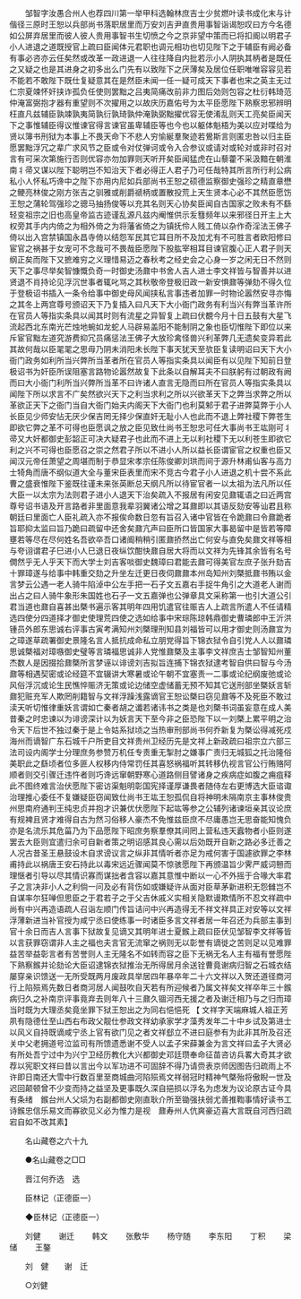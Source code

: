 <!-- { "loadSidebar": true } -->
　　邹智字汝愚合州人也荐四川第一举甲科选翰林庶吉士少贫燃叶读书成化末与计偕径三原时王恕以兵部尚书落职居里而万安刘吉尹直贵用事智诣谒恕叹曰方今名德如公屏弃居里而彼人彼人贵用事智书生切愤之今之京非望中策而已将扣阍以明君子小人进退之道既授官上疏曰臣闻体元君职也调元相功也切见陛下之于辅臣有阙必备有事必咨亦云任矣然或改革一政进退一人往往降自内批若示小人阴执其柄者是既任之又疑之也是其进身之初多出么门先有以致陛下之厌薄矣及居位任职唯唯容容见若不能若不敢陛下既仕复疑意其在是然臣未闻一任一疑可成天下事者也宋之英主无过仁宗夏竦怀奸挟诈孤负任使则罢黜之吕夷简痛改前非力图后効则包容之杜衍韩琦范仲淹富弼抱才器有重望则不次擢用之以故庆历嘉佑号为太平臣愿陛下熟察忠邪辨明枉直凡兹辅臣孰竦孰夷简孰衍孰琦孰仲淹孰弼黜擢优容无使淆乱则天工亮矣臣闻天下之事惟辅臣得议惟谏官得言谏官虽卑辅臣等也今也以躯体魁梧为美以应对喋给为贤以簿书刑狱为本事上不畏天命下不悲人穷愉綖羣聚迹若鷽斯言则匿忠咎以归主臣愿罢黜浮冗之辈广求风节之臣或令对仗弹诃或令入合参议或请对或轮对或非时召对言有可采次第施行否则优容亦勿加罪则天听开矣臣闻猛虎在山藜藿不采汲黯在朝淮南丬帚又谋以陛下聪明岂不知治天下者必得正人君子乃可任哉特其所言所行利公病私小人怀私巧谗中之陛下亦用内尼如兵部尚书王恕之硕德监察御史强珍之精直章懋之鲠亮林俊之刚方张吉之驯雅或削爵禠柄或置散投荒上天生贤本心必不其然臣愿饬王恕之蒲轮驾强珍之骢马抽扬俊等以充其名则天心协矣臣闻自古国家之败未有不繇轻变祖宗之旧也高皇帝监古迹谨乱源凡兹内阉惟供示叐篲频年以来邪径日开主上大权旁其手内内倚之为相外倚之为将藩省倚之为镇抚伶人贱工倚以杂作奇淫法王佛子倚以出入宫禁镇国永昌寺倚以结怨军民其它耳目所不及加尤有不可胜言者欧阳修曰宦官之祸甚于女宠可不念哉可不畏哉臣愿陛下股肱宰相耳目谏官腹心正人君子则天纲正矣而陛下又摭难穷之义理惜易迈之春秋考之经史会之心身一岁之闲无日不然则天下之事尽举矣智慷慨负奇一时御史汤鼐中书舍人吉人进士李文祥皆与智善并以进贤退不肖持论见浮沉世事者辄叱骂之其秋敬帝登极旧政一新安惧鼐等弹劾不得久位于登极诏书插入一条令给事中御史母风闻挟私言事违者加罪一时物论嚣然安寻亦悔之其冬上两宫尊号颁诏天下乃复插入曰凡天下大小衙门政务有利当兴有弊当革许所在官员人等指实条具以闻其时则有流星之异智复上疏曰伏覩今月十日五鼓有大星飞流起西北东南光芒烛地蜿如龙蛇人马辟易盖阳不能制阴之象也臣切惟陛下即位以来斥宦官黜左道究游费抑冗员痛惩法王佛子大放珍禽怪兽兴利革弊几无遗矣变异若此其故何哉以臣毣毣之思毋乃阴未消阳未长陛下事天犹天至欤臣复读明诏曰天下大小衙门政务如利所当兴弊所当革者所在官员人等指实条具以闻臣有以见陛下知前日登极诏书为奸臣所误阻塞言路物论嚣然故复下此条以自解耳夫不曰朕躬有过朝政有阙而曰大小衙门利所当兴弊所当革不曰许诸人直言无隐而曰所在官员人等指实条具以闻陛下所以求言不广矣然欲兴天下之利当求利之所以兴欲革天下之弊当求弊之所以革欲正天下之衙门当自大衙门始夫内阁天下大衙门也利莫邾于君子进弊莫弊于小人长臣见少师安怗无厌少保吉罔无择少保直奸无耻小人也此而不退上弊社稷下弊苍生即欲它弊之革不可得也臣愿讽之放之臣见致仕尚书王恕忠可任大事尚书王竑刚可丬帚又大奸都御史彭韶正可决大疑君子也此而不进上无以利社稷下无以利苍生即欲它利之兴不可得也臣愿召之崇之然君子所以不进小人所以益长臣谓宦官之权重也臣又闻汉元帝任萧望之周堪而制于恭显宋孝宗任陈俊卿刘珙而间于源升林甫仙客与高力士犄角而唐不纲似道大全与董宋臣表里而宋不竞古今君子小人进退之机十尝不系此曹之盛衰惟陛下鉴既往谨未来张英断总天纲凡所以待宦官者一以太祖为法凡所以任大臣一以太宗为法则君子进小人退天下治矣疏入不报居有闲安见鼐辄语之曰近两宫尊号诏书语及开言路者非里面意我辈羽翼诸公增之耳鼐即以其语反劾安等讪君且称朝廷曰里面亡人臣礼疏入亦不报俟命数日忽有旨召入诸中官皆在令跪鼐曰令鼐跪者旨耶抑太监曰旨乃跪曰疏留中还舍矣鼐亢声曰臣所口皆国家大事曷留中是皆若等障壅若等尽在尽何姓名吾欲卒吾口诸阍稍稍引匿鼐挢然出亡何安与直免矣鼐文祥等相与夸诩谓君子巳进小人巳退日夜纵饮酣快鼐自居大将而以文祥为先锋其余皆有名号僩然乎无人乎天下而大学士刘吉客啖御史魏璋曰君能去鼐可得美官左庶子张升劾吉十罪璋遂与给事中韩重交劾之升坐左迁更日夜伺鼐鼐本州岛知州刘槩抵鼐书贿以金言梦云公遇一老人骑牛陷淖中公左手把一石子文五嘉右手捉牛角引之大道老人谢而出占之曰人骑牛象形朱国姓也石子一文五嘉弹也公弹章具文采称第一也引大道公引君当道也鼐自喜甚出槩书遍示客其明年四用饥遣官往赈吉人上疏言所遣人不任请精选四使分四道择才御史使理荒四使之选如给事中宋琮陈琼韩鼎御史曹璘郎中王沂洪锺员外郎东思诚右评事古寅考满知州刘槩理刑知县刘福皆可以用才御史则汤鼐宜为之璋遂草疏署御史景隆名言人抵抗成命私立朋党得旨下锦衣狱令自引党人人以鼐璘思诚槩福对璋嗾御史璧等言璘福思诚非人党惟鼐槩及主事李文祥庶吉士邹智知州董杰数人是因掇拾鼐槩所言梦诬以诽谤刘吉拟旨连捕下锦衣狱逮考智自供曰智与今汤鼐等相遇契密或论经筵不宜辍讲大寒暑或论午朝不宜塞责一二事或论纪纲废弛或论风俗浮沉或论生民憔悴赈济无策或论边储空虚储蓄无预不知其它送刑部坐槩妖言斩鼐犯赃充军人欺罔削籍智与文祥浮躁浅露谪官王恕讼槩曰窃见鼐等不及死臣不敢过渎天听切惟律重妖言谓如亡秦者胡之谶若诸讳书之类是也刘槩书词虽妄意在成人美昔秦之时忠谏以为诽谤深计以为妖言天下至今非之臣恐陛下以一刘槩上累平明之治令天下后世不独过秦于是上令姑系狱顷之当热审刑部尚书何乔新复为槩讼得减死戍海州而谪智广东石城千户所吏目文祥贵州卫经历先是文祥上新政疏曰祖宗立六部三法司设内阁学士分理庶务参赞万机任专责重无掣肘之嫌事广责归无城狐之托治隆俗美职此之繇顷者位多匪人权移内侍常罚任其喜怒祸福听其转移仇视言官公行贿赂阿顺者则交引骤迁违忤者则巧谗远窜朝野寒心道路侧目譬诸身之疾病症如腹之痈疽释此不图终难言治伏愿陛下密访渠魁明彰国宪择谨厚谦畏者随侍左右更博选大臣谘诹治理推心委任不复嫌疑臣窃闻致仕尚书王竑王恕孤侃自将神明未隔南京主事林俊贵州思南府通判王纯忠贞并抱才识兼优伏愿陛下起竑等参之公辅列诸谏垣亲其议论庶有规裨且贤才难得自古为然习俗移人豪杰不免惟兹臣庶不尽庸愚岂无思奋能知愧负亦是名流乐其危菑乃为下品愿陛下昭庶务察羣僚其间罔上营私违天蠧物者小臣则遂罢去大臣则宜遣归余可自新者策之明诏感其良心需以后効既开自新之路必多迁善之人况古昔圣王悬鼓设木自求谤议言之纵非其情听者亦足为戒何害于国遽欲罪之李林甫持此以祸唐王安石持此以毒宋远近骤闻莫不惊骇愿陛下再颁温旨少霁严威词戅而理惬者引导以尽其情识寡而谋拙者含容以嘉其意惟中断以一心不外摇于合喙大率君子之言决非小人之利倘一问及必有背伤如或嫌疑许从面对臣草茅新进积无怨雠岂不自谋率尔狂啴但思臣之于君若子之于父吉休戚义实相关隐默谩欺情所不忍文祥疏中尚有中兴再造语疏人召诣左顺门传旨诘问中兴再造得无不祥文祥具正对安等以文祥浮薄新进当补官授为咸宁丞曰使练事一时诸臣多言文祥者居一年召还为兵部主事到官十余日而吉人言事下狱故复见谪又其明年进士夏鍭上疏曰臣伏见邹智李文祥等皆以言获罪窃谓非人主之福也夫言官无流窜之祸则无以彰誉有谪徙之苦则足以见难罪益苦举益彰言者有苦誉则人主无隆名不如转而容之臣下无祸无名人主有福有誉愿陛下熟察鍭并论劾论大臣诏逮锦衣狱推治无所得居月余送铨曹竟谢病归智之石城衣结屡穿亲识馈送一无所受既两月废政具举居四年暴卒年二十六文祥以入贺还道径商河行上陷殒焉先数日者商河居人闻鼓吹自天若有所迎候者乃属文祥矣文祥卒年三十鍭病归久之补南京评事竟弃去则年八十三鼐久锢河西无援之者及谢迁相乃与之归而璋当时既为大理丞矣竟坐罪下狱王恕出之为同右悒悒死 【 文祥字天端麻城人祖正芳夙有隐德仕至山西右布政父靓仕参政文祥幼承家学才藻秀发年二十中乡试及第进士以风义自持既谪咸宁丞上官有欲门见之者文祥郄立不进曰庭参有为此非其所及召还关中父老拥道号泣监司有所馈遗悉谢不受人以孟子宋薛兼金为言文祥曰孟子大贤必有所处吾宁过中为兴宁卫经历教化大兴都御史邓廷瓒奉命征苗咨访兵畧大奇其才欲荐以宪职文祥曰昔以言出今以军功进不可固辞不得乃请赍表京师因图告归疏雨上不许即日南还大雪中行数百里至商城曲河陷殒焉文祥弱冠时精神气槩殆将傲睨一世及迟回颠顿曾不少变而持之益坚及更事既久深自挹损以浮名为虑发为议论原古证今具有条绪　鍭台州人父埙为右副都御史刚直耿介所至锄强扶弱尤善推鞫事情好读书工诗鍭忠信乐易文而寡欲见义必为惟力是视　鼐寿州人伉爽豪迈喜大言既自河西归疏宕自如不改其素】 

　　名山藏卷之六十九 

　　●名山藏卷之□□ 

　　晋江何乔选　选 

　　臣林记（正德臣一） 

　　◆臣林记（正德臣一） 

　　刘健 
　　谢迁 
　　韩文 
　　张敷华 
　　杨守随 
　　李东阳 
　　丁积 
　　梁储 
　　王鏊 

　　刘　健　　谢　迁 

　　○刘健 

